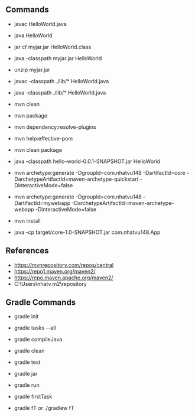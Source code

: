## Commands

- javac HelloWorld.java
- java HelloWorld
- jar cf myjar.jar HelloWorld.class
- java -classpath myjar.jar HelloWorld
- unzip myjar.jar

- javac -classpath ./lib/\* HelloWorld.java
- java -classpath ./lib/\* HelloWorld.java

- mvn clean
- mvn package
- mvn dependency:resolve-plugins
- mvn help:effective-pom
- mvn clean package
- java -classpath hello-world-0.0.1-SNAPSHOT.jar HelloWorld

- mvn archetype:generate -DgroupId=com.nhatvu148 -DartifactId=core -DarchetypeArtifactId=maven-archetype-quickstart -DinteractiveMode=false
- mvn archetype:generate -DgroupId=com.nhatvu148 -DartifactId=mywebapp -DarchetypeArtifactId=maven-archetype-webapp -DinteractiveMode=false
- mvn install
- java -cp target/core-1.0-SNAPSHOT.jar com.nhatvu148.App

## References

- https://mvnrepository.com/repos/central
- https://repo1.maven.org/maven2/
- https://repo.maven.apache.org/maven2/
- C:\Users\nhatv\.m2\repository
 
## Gradle Commands

- gradle init
- gradle tasks --all
- gradle compileJava
- gradle clean
- gradle test
- gradle jar
- gradle run

- gradle firstTask
- gradle fT or ./gradlew fT